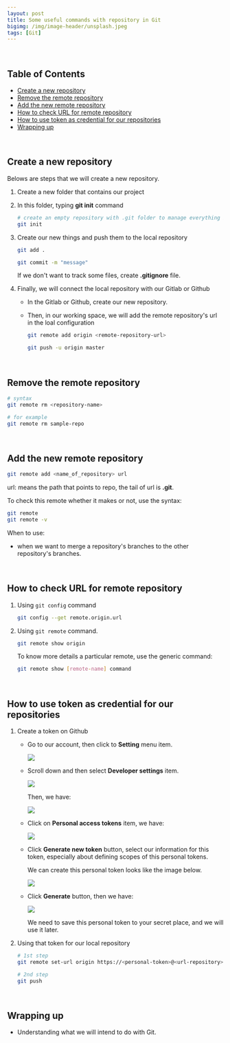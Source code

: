 ```yaml
---
layout: post
title: Some useful commands with repository in Git
bigimg: /img/image-header/unsplash.jpeg
tags: [Git]
---
```




<br>

## Table of Contents
- [Create a new repository](#create-a-new-repository)
- [Remove the remote repository](#remove-the-remote-repository)
- [Add the new remote repository](#add-the-new-remote-repository)
- [How to check URL for remote repository](#how-to-check-url-for-remote-repository)
- [How to use token as credential for our repositories](#how-to-use-token-as-credential-for-our-repositories)
- [Wrapping up](#wrapping-up)


<br>

## Create a new repository

Belows are steps that we will create a new repository.
1. Create a new folder that contains our project

2. In this folder, typing **git init** command

    ```bash
    # create an empty repository with .git folder to manage everything in this folder
    git init
    ```

3. Create our new things and push them to the local repository

    ```bash
    git add .

    git commit -m "message"
    ```

    If we don't want to track some files, create **.gitignore** file.

4. Finally, we will connect the local repository with our Gitlab or Github

    - In the Gitlab or Github, create our new repository.

    - Then, in our working space, we will add the remote repository's url in the loal configuration

        ```bash
        git remote add origin <remote-repository-url>

        git push -u origin master
        ```

<br>

## Remove the remote repository

```bash
# syntax
git remote rm <repository-name>

# for example
git remote rm sample-repo
```

<br>

## Add the new remote repository

```bash
git remote add <name_of_repository> url
```

url: means the path that points to repo, the tail of url is **.git**.

To check this remote whether it makes or not, use the syntax:

```bash
git remote
git remote -v
```

When to use:
- when we want to merge a repository's branches to the other repository's branches.

<br>

## How to check URL for remote repository

1. Using ```git config``` command

    ```bash
    git config --get remote.origin.url
    ```

2. Using ```git remote``` command.

    ```bash
    git remote show origin
    ```

    To know more details a particular remote, use the generic command:

    ```bash
    git remote show [remote-name] command
    ```

<br>

## How to use token as credential for our repositories

1. Create a token on Github

    - Go to our account, then click to **Setting** menu item.

        ![](../img/devops/version-control-system/git/using-tokens/using-tokens-1.png)

    - Scroll down and then select **Developer settings** item.

        ![](../img/devops/version-control-system/git/using-tokens/using-tokens-2.png)

        Then, we have:

        ![](../img/devops/version-control-system/git/using-tokens/using-tokens-3.png)

    - Click on **Personal access tokens** item, we have:

        ![](../img/devops/version-control-system/git/using-tokens/using-tokens-4.png)

    - Click **Generate new token** button, select our information for this token, especially about defining scopes of this personal tokens.

        We can create this personal token looks like the image below.

        ![](../img/devops/version-control-system/git/using-tokens/using-tokens-5.png)

    - Click **Generate** button, then we have:

        ![](../img/devops/version-control-system/git/using-tokens/using-tokens-6.png)

        We need to save this personal token to your secret place, and we will use it later.

2. Using that token for our local repository

    ```bash
    # 1st step
    git remote set-url origin https://<personal-token>@<url-repository>

    # 2nd step
    git push
    ```


<br>

## Wrapping up

- Understanding what we will intend to do with Git.
